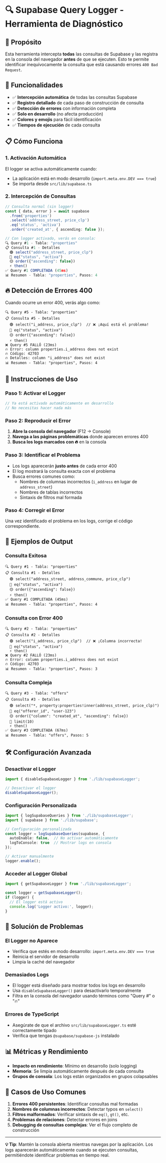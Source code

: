 # 🔍 Supabase Query Logger - Herramienta de Diagnóstico

## 🎯 Propósito

Esta herramienta intercepta **todas** las consultas de Supabase y las registra en la consola del navegador **antes** de que se ejecuten. Esto te permite identificar inequívocamente la consulta que está causando errores `400 Bad Request`.

## 🚀 Funcionalidades

- ✅ **Intercepción automática** de todas las consultas Supabase
- ✅ **Registro detallado** de cada paso de construcción de consulta
- ✅ **Detección de errores** con información completa
- ✅ **Solo en desarrollo** (no afecta producción)
- ✅ **Colores y emojis** para fácil identificación
- ✅ **Tiempos de ejecución** de cada consulta

## 📋 Cómo Funciona

### 1. Activación Automática

El logger se activa automáticamente cuando:
- La aplicación está en modo desarrollo (`import.meta.env.DEV === true`)
- Se importa desde `src/lib/supabase.ts`

### 2. Intercepción de Consultas

```typescript
// Consulta normal (sin logger)
const { data, error } = await supabase
  .from('properties')
  .select('address_street, price_clp')
  .eq('status', 'activa')
  .order('created_at', { ascending: false });

// Con logger activado, verás en consola:
🔍 Query #1 - Tabla: "properties"
📋 Consulta #1 - Detalles
  🟢 select("address_street, price_clp")
  🔵 eq("status", "activa")
  🟡 order({"ascending": false})
  ⚡ then()
✅ Query #1 COMPLETADA (45ms)
📊 Resumen - Tabla: "properties", Pasos: 4
```

## 🔥 Detección de Errores 400

Cuando ocurre un error 400, verás algo como:

```
🔍 Query #5 - Tabla: "properties"
📋 Consulta #5 - Detalles
  🟢 select("i_address, price_clp")  // ❌ ¡Aquí está el problema!
  🔵 eq("status", "activa")
  🟡 order({"ascending": false})
  ⚡ then()
❌ Query #5 FALLÓ (23ms)
🔥 Error: column properties.i_address does not exist
🔥 Código: 42703
🔥 Detalles: column "i_address" does not exist
📊 Resumen - Tabla: "properties", Pasos: 4
```

## 📖 Instrucciones de Uso

### Paso 1: Activar el Logger
```typescript
// Ya está activado automáticamente en desarrollo
// No necesitas hacer nada más
```

### Paso 2: Reproducir el Error
1. **Abre la consola del navegador** (F12 → Console)
2. **Navega a las páginas problemáticas** donde aparecen errores 400
3. **Busca los logs marcados con 🔥** en la consola

### Paso 3: Identificar el Problema
- Los logs aparecerán **justo antes** de cada error 400
- El log mostrará la consulta exacta con el problema
- Busca errores comunes como:
  - Nombres de columnas incorrectos (`i_address` en lugar de `address_street`)
  - Nombres de tablas incorrectos
  - Sintaxis de filtros mal formada

### Paso 4: Corregir el Error
Una vez identificado el problema en los logs, corrige el código correspondiente.

## 🎨 Ejemplos de Output

### Consulta Exitosa
```
🔍 Query #1 - Tabla: "properties"
📋 Consulta #1 - Detalles
  🟢 select("address_street, address_commune, price_clp")
  🔵 eq("status", "activa")
  🟡 order({"ascending": false})
  ⚡ then()
✅ Query #1 COMPLETADA (45ms)
📊 Resumen - Tabla: "properties", Pasos: 4
```

### Consulta con Error 400
```
🔍 Query #2 - Tabla: "properties"
📋 Consulta #2 - Detalles
  🟢 select("i_address, price_clp")  // ❌ ¡Columna incorrecta!
  🔵 eq("status", "activa")
  ⚡ then()
❌ Query #2 FALLÓ (23ms)
🔥 Error: column properties.i_address does not exist
🔥 Código: 42703
📊 Resumen - Tabla: "properties", Pasos: 3
```

### Consulta Compleja
```
🔍 Query #3 - Tabla: "offers"
📋 Consulta #3 - Detalles
  🟢 select("*, property:properties!inner(address_street, price_clp)")
  🔵 eq("offerer_id", "user-123")
  🟡 order({"column": "created_at", "ascending": false})
  🔵 limit(10)
  ⚡ then()
✅ Query #3 COMPLETADA (67ms)
📊 Resumen - Tabla: "offers", Pasos: 5
```

## 🛠️ Configuración Avanzada

### Desactivar el Logger
```typescript
import { disableSupabaseLogger } from './lib/supabaseLogger';

// Desactivar el logger
disableSupabaseLogger();
```

### Configuración Personalizada
```typescript
import { logSupabaseQueries } from './lib/supabaseLogger';
import { supabase } from './lib/supabase';

// Configuración personalizada
const logger = logSupabaseQueries(supabase, {
  autoEnable: false,  // No activar automáticamente
  logToConsole: true  // Mostrar logs en consola
});

// Activar manualmente
logger.enable();
```

### Acceder al Logger Global
```typescript
import { getSupabaseLogger } from './lib/supabaseLogger';

const logger = getSupabaseLogger();
if (logger) {
  // El logger está activo
  console.log('Logger activo:', logger);
}
```

## 🔧 Solución de Problemas

### El Logger no Aparece
- Verifica que estés en modo desarrollo: `import.meta.env.DEV === true`
- Reinicia el servidor de desarrollo
- Limpia la caché del navegador

### Demasiados Logs
- El logger está diseñado para mostrar todos los logs en desarrollo
- Usa `disableSupabaseLogger()` para desactivarlo temporalmente
- Filtra en la consola del navegador usando términos como "Query #" o "🔥"

### Errores de TypeScript
- Asegúrate de que el archivo `src/lib/supabaseLogger.ts` esté correctamente tipado
- Verifica que tengas `@supabase/supabase-js` instalado

## 📊 Métricas y Rendimiento

- **Impacto en rendimiento**: Mínimo en desarrollo (solo logging)
- **Memoria**: Se limpia automáticamente después de cada consulta
- **Grupos de consola**: Los logs están organizados en grupos colapsables

## 🎯 Casos de Uso Comunes

1. **Errores 400 persistentes**: Identificar consultas mal formadas
2. **Nombres de columnas incorrectos**: Detectar typos en `select()`
3. **Filtros malformados**: Verificar sintaxis de `eq()`, `gt()`, etc.
4. **Problemas de relaciones**: Detectar errores en joins
5. **Debugging de consultas complejas**: Ver el flujo completo de construcción

---

**💡 Tip**: Mantén la consola abierta mientras navegas por la aplicación. Los logs aparecerán automáticamente cuando se ejecuten consultas, permitiéndote identificar problemas en tiempo real.
